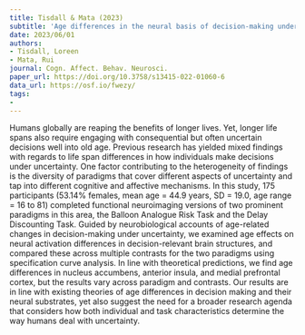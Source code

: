 ```yaml
---
title: Tisdall & Mata (2023)
subtitle: 'Age differences in the neural basis of decision-making under uncertainty'
date: 2023/06/01
authors:
- Tisdall, Loreen
- Mata, Rui
journal: Cogn. Affect. Behav. Neurosci.
paper_url: https://doi.org/10.3758/s13415-022-01060-6
data_url: https://osf.io/fwezy/
tags:
- 
---
```


Humans globally are reaping the benefits of longer lives. Yet, longer life spans also require engaging with consequential but often uncertain decisions well into old age. Previous research has yielded mixed findings with regards to life span differences in how individuals make decisions under uncertainty. One factor contributing to the heterogeneity of findings is the diversity of paradigms that cover different aspects of uncertainty and tap into different cognitive and affective mechanisms. In this study, 175 participants (53.14% females, mean age = 44.9 years, SD = 19.0, age range = 16 to 81) completed functional neuroimaging versions of two prominent paradigms in this area, the Balloon Analogue Risk Task and the Delay Discounting Task. Guided by neurobiological accounts of age-related changes in decision-making under uncertainty, we examined age effects on neural activation differences in decision-relevant brain structures, and compared these across multiple contrasts for the two paradigms using specification curve analysis. In line with theoretical predictions, we find age differences in nucleus accumbens, anterior insula, and medial prefrontal cortex, but the results vary across paradigm and contrasts. Our results are in line with existing theories of age differences in decision making and their neural substrates, yet also suggest the need for a broader research agenda that considers how both individual and task characteristics determine the way humans deal with uncertainty.
